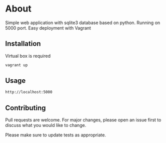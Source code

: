 # About

Simple web application with sqlite3 database based on python. Running on 5000 port.
Easy deployment with Vagrant

## Installation

Virtual box is required

```bash
vagrant up
```

## Usage

```bash
http://localhost:5000
```

## Contributing
Pull requests are welcome. For major changes, please open an issue first to discuss what you would like to change.

Please make sure to update tests as appropriate.

